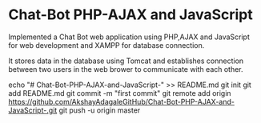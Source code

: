 # Chat-Bot PHP-AJAX and JavaScript

 Implemented a Chat Bot web application using PHP,AJAX and JavaScript for web development and XAMPP for database connection.

It stores data in the database using Tomcat and establishes connection between two users in the web brower to communicate with each other.

echo "# Chat-Bot-PHP-AJAX-and-JavaScript-" >> README.md
git init
git add README.md
git commit -m "first commit"
git remote add origin https://github.com/AkshayAdagaleGitHub/Chat-Bot-PHP-AJAX-and-JavaScript-.git
git push -u origin master
